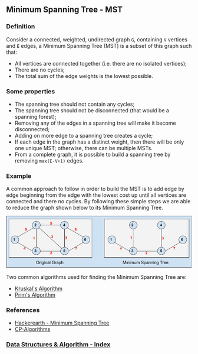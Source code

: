 ## Minimum Spanning Tree - MST

### Definition

Consider a connected, weighted, undirected graph `G`, containing `V` vertices and `E` edges, a Minimum Spanning Tree (MST) is a subset of this graph such that:

- All vertices are connected together (i.e. there are no isolated vertices);
- There are no cycles;
- The total sum of the edge weights is the lowest possible.

### Some properties

- The spanning tree should not contain any cycles;
- The spanning tree should not be disconnected (that would be a spanning forest);
- Removing any of the edges in a spanning tree will make it become disconnected;
- Adding on more edge to a spanning tree creates a cycle;
- If each edge in the graph has a distinct weight, then there will be only one unique MST; otherwise, there can be multiple MSTs.
- From a complete graph, it is possible to build a spanning tree by removing `max(E-V+1)` edges.

### Example

A common approach to follow in order to build the MST is to add edge by edge beginning from the edge with the lowest cost up until all vertices are connected and there no cycles. By following these simple steps we are able to reduce the graph shown below to its Minimum Spanning Tree.

![mst](../../../resources/img/minimum%20spanning%20tree.png)

Two common algorithms used for finding the Minimum Spanning Tree are:

- [Kruskal's Algorithm](/Algorithms/Minimum%20Spanning%20Tree/Kruskal/README.md)
- [Prim's Algorithm](/Algorithms/Minimum%20Spanning%20Tree/Prim/README.md)

### References

- [Hackerearth - Minimum Spanning Tree](https://www.hackerearth.com/practice/algorithms/graphs/minimum-spanning-tree/tutorial/)
- [CP-Algorithms](https://cp-algorithms.com/graph/mst_kruskal.html)

### [Data Structures & Algorithm - Index](../../../README.md)
